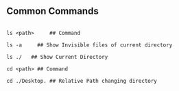## Common Commands
```Shell

ls <path>     ## Command

ls -a     ## Show Invisible files of current directory

ls ./ 	## Show Current Directory 
```

```
cd <path> ## Command

cd ./Desktop. ## Relative Path changing directory
```